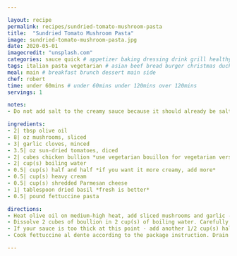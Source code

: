 ```yaml
---

layout: recipe
permalink: recipes/sundried-tomato-mushroom-pasta 
title:  "Sundried Tomato Mushroom Pasta"
image: sundried-tomato-mushroom-pasta.jpg
date: 2020-05-01 
imagecredit: "unsplash.com" 
categories: sauce quick # appetizer baking dressing drink grill healthyish marinade oven pickling quick raw salad sandwich sauce snack soup
tags: italian pasta vegetarian # asian beef bread burger christmas duck french fruit indian italian mexican nuts pasta pork poultry rice seafood thanksgiving vegetarian
meal: main # breakfast brunch dessert main side
chef: robert 
time: under 60mins # under 60mins under 120mins over 120mins
servings: 1 

notes:
- Do not add salt to the creamy sauce because it should already be salty enough from the dissolved boullion cubes. Only in the very end when the sauce is done, you may add some salt after tasting.

ingredients:
- 2| tbsp olive oil
- 8| oz mushrooms, sliced
- 3| garlic cloves, minced
- 3.5| oz sun-dried tomatoes, diced
- 2| cubes chicken bullion *use vegetarian bouillon for vegetarian version*
- 2| cup(s) boiling water
- 0.5| cup(s) half and half *if you want it more creamy, add more*
- 0.5| cup(s) heavy cream
- 0.5| cup(s) shredded Parmesan cheese
- 1| tablespoon dried basil *fresh is better*
- 0.5| pound fettuccine pasta

directions:
- Heat olive oil on medium-high heat, add sliced mushrooms and garlic - and cook the vegetables for about 3 minutes. Add diced sun-dried tomatoes. Reduce heat.
- Dissolve 2 cubes of boullion in 2 cup(s) of boiling water. Carefully add the broth to the skillet - continue to cook the vegetables in a chicken broth on medium heat until the mushrooms and sun-dried tomatoes absorb some of the broth and the broth reduces somewhat. Add half and half, heavy cream and bring to boil just for a short moment. Add Parmesan cheese and cook the sauce, stirring, for a couple of minutes, on low-medium heat until the cheese melts. Add the basil.
- If your sauce is too thick at this point - add another 1/2 cup(s) half and half. If your sauce looks thin to you - do not continue simmering the sauce to thicken it as you will be adding pasta shortly (in the next step) - and pasta will absorb some of the sauce liquid. Even if the sauce looks thin now, it will not be so thin once you add pasta.
- Cook fettuccine al dente according to the package instruction. Drain and rinse in cold water (this will stop the cooking). Add the fettuccine into the sauce and continue cooking the sauce with the pasta in it, on medium heat, for a couple of minutes (or more - to achieve the desired thickness) stirring constantly to coat well.

---
```


